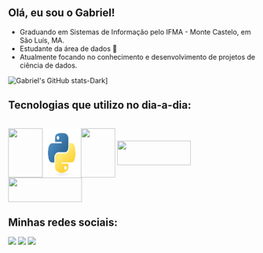 ## Olá, eu sou o Gabriel!
 - Graduando em Sistemas de Informação pelo IFMA - Monte Castelo, em São Luís, MA.
- Estudante da área de dados 🎲
- Atualmente focando no conhecimento e desenvolvimento de projetos de ciência de dados.

![Gabriel's GitHub stats-Dark](https://github-readme-stats.vercel.app/api?username=gabrielgvss&show_icons=true&theme=dark#gh-dark-mode-only)]

## Tecnologias que utilizo no dia-a-dia:
<div style="display: inline_block"><br>
  <img align="center" height="100" width="70" src="https://cdn.jsdelivr.net/gh/devicons/devicon@latest/icons/jupyter/jupyter-original-wordmark.svg">
  <img align="center" height="100" width="70" src="https://raw.githubusercontent.com/devicons/devicon/master/icons/python/python-original.svg">
  <img align="center" height="100" width="70" src="https://cdn.jsdelivr.net/gh/devicons/devicon@latest/icons/azuresqldatabase/azuresqldatabase-original.svg">
  <img align="center" height="50" width="150" src="https://img.shields.io/badge/Power%20BI-F2C811.svg?style=for-the-badge&logo=Power-BI&logoColor=black">
  <img align="center" height="50" width="150" src="https://img.shields.io/badge/Looker-4285F4.svg?style=for-the-badge&logo=Looker&logoColor=white">
</div>
  
  ## Minhas redes sociais:
 
<div> 
  <a href="https://instagram.com/_eu_vini_" target="_blank"><img src="https://img.shields.io/badge/-Instagram-%23E4405F?style=for-the-badge&logo=instagram&logoColor=white" target="_blank"></a>
  <a href = "gabriel.gvss@gmail.com"><img src="https://img.shields.io/badge/-Gmail-%23333?style=for-the-badge&logo=gmail&logoColor=white" target="_blank"></a>
  <a href="https://www.linkedin.com/in/gabriel-silveira-8524b3220" target="_blank"><img src="https://img.shields.io/badge/-LinkedIn-%230077B5?style=for-the-badge&logo=linkedin&logoColor=white" target="_blank"></a> 
</div>





